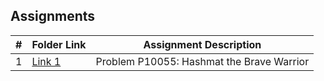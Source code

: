 ## Assignments 
|  #  | Folder Link                       | Assignment Description                              |
| :-: | --------------------------------- | --------------------------------------------------- |
|  1  | [Link 1](./P10055)                | Problem P10055: Hashmat the Brave Warrior           |

